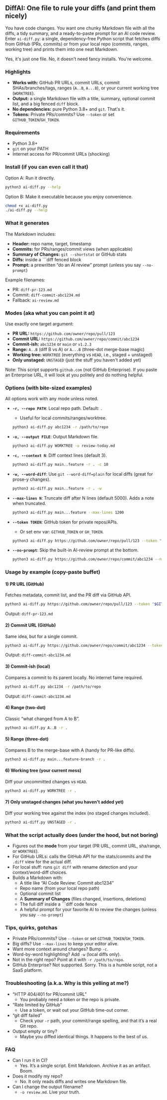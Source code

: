 ## DiffAI: One file to rule your diffs (and print them nicely)

You have code changes. You want one chunky Markdown file with all the diffs, a tidy summary, and a ready-to-paste prompt for an AI code review. Enter `ai-diff.py`: a single, dependency-free Python script that fetches diffs from GitHub (PRs, commits) or from your local repo (commits, ranges, working tree) and prints them into one neat Markdown.

Yes, it's just one file. No, it doesn't need fancy installs. You're welcome.

### Highlights
- **Works with:** GitHub PR URLs, commit URLs, commit SHAs/branches/tags, ranges (`A..B`, `A...B`), or your current working tree (`WORKTREE`).
- **Output:** a single Markdown file with a title, summary, optional commit list, and a big fenced `diff` block.
- **No dependencies:** pure Python 3.8+ and `git`. That's it.
- **Tokens:** Private PRs/commits? Use `--token` or set `GITHUB_TOKEN`/`GH_TOKEN`.

### Requirements
- Python 3.8+
- `git` on your PATH
- Internet access for PR/commit URLs (shocking)

### Install (if you can even call it that)
Option A: Run it directly.
```bash
python3 ai-diff.py --help
```

Option B: Make it executable because you enjoy convenience.
```bash
chmod +x ai-diff.py
./ai-diff.py --help
```

### What it generates
The Markdown includes:
- **Header:** repo name, target, timestamp
- **Commits:** for PRs/ranges/commit views (when applicable)
- **Summary of Changes:** `git --shortstat` or GitHub stats
- **Diffs:** inside a ```diff fenced block
- **Prompt:** a prewritten “do an AI review” prompt (unless you say `--no-prompt`)

Example filenames:
- PR: `diff-pr-123.md`
- Commit: `diff-commit-abc1234.md`
- Fallback: `ai-review.md`

### Modes (aka what you can point it at)
Use exactly one target argument:
- **PR URL:** `https://github.com/owner/repo/pull/123`
- **Commit URL:** `https://github.com/owner/repo/commit/abc1234`
- **Commit-ish:** `abc1234` or `main` or `v1.2.3`
- **Range:** `A..B` (diff B vs A) or `A...B` (three-dot merge-base magic)
- **Working tree:** `WORKTREE` (everything vs `HEAD`, i.e., staged + unstaged)
- **Only unstaged:** `UNSTAGED` (just the stuff you haven't added yet)

Note: This script supports `github.com` (not GitHub Enterprise). If you paste an Enterprise URL, it will look at you politely and do nothing helpful.

### Options (with bite-sized examples)
All options work with any mode unless noted.

- **`-r, --repo PATH`**: Local repo path. Default: `.`
  - Useful for local commits/ranges/worktree.
  ```bash
  python3 ai-diff.py abc1234 -r /path/to/repo
  ```

- **`-o, --output FILE`**: Output Markdown file.
  ```bash
  python3 ai-diff.py WORKTREE -o review-today.md
  ```

- **`-c, --context N`**: Diff context lines (default 3).
  ```bash
  python3 ai-diff.py main..feature -r . -c 10
  ```

- **`-w, --word-diff`**: Use `git --word-diff=plain` for local diffs (great for prose-y changes).
  ```bash
  python3 ai-diff.py main..feature -r . -w
  ```

- **`--max-lines N`**: Truncate diff after N lines (default 5000). Adds a note when truncated.
  ```bash
  python3 ai-diff.py main...feature --max-lines 1200
  ```

- **`--token TOKEN`**: GitHub token for private repos/APIs.
  - Or set env var: `GITHUB_TOKEN` or `GH_TOKEN`.
  ```bash
  python3 ai-diff.py https://github.com/owner/repo/pull/123 --token "$GITHUB_TOKEN"
  ```

- **`--no-prompt`**: Skip the built-in AI-review prompt at the bottom.
  ```bash
  python3 ai-diff.py https://github.com/owner/repo/commit/abc1234 --no-prompt
  ```

### Usage by example (copy-paste buffet)

#### 1) PR URL (GitHub)
Fetches metadata, commit list, and the PR diff via GitHub API.
```bash
python3 ai-diff.py https://github.com/owner/repo/pull/123 --token "$GITHUB_TOKEN"
```
Output: `diff-pr-123.md`

#### 2) Commit URL (GitHub)
Same idea, but for a single commit.
```bash
python3 ai-diff.py https://github.com/owner/repo/commit/abc1234 --token "$GITHUB_TOKEN"
```
Output: `diff-commit-abc1234.md`

#### 3) Commit-ish (local)
Compares a commit to its parent locally. No internet fame required.
```bash
python3 ai-diff.py abc1234 -r /path/to/repo
```
Output: `diff-commit-abc1234.md`

#### 4) Range (two-dot)
Classic “what changed from A to B”.
```bash
python3 ai-diff.py A..B -r .
```

#### 5) Range (three-dot)
Compares B to the merge-base with A (handy for PR-like diffs).
```bash
python3 ai-diff.py main...feature-branch -r .
```

#### 6) Working tree (your current mess)
Diff your uncommitted changes vs `HEAD`.
```bash
python3 ai-diff.py WORKTREE -r .
```

#### 7) Only unstaged changes (what you haven't added yet)
Diff your working tree against the index (no staged changes included).
```bash
python3 ai-diff.py UNSTAGED -r .
```

### What the script actually does (under the hood, but not boring)
- Figures out the **mode** from your target (PR URL, commit URL, sha/range, or `WORKTREE`).
- For GitHub URLs: calls the GitHub API for the stats/commits and the `.diff` view for the actual diff.
- For local stuff: runs `git diff` with rename detection and your context/word-diff choices.
- Builds a Markdown with:
  - A title like “AI Code Review: Commit abc1234”
  - Repo name (from your local repo path)
  - Optional commit list
  - A **Summary of Changes** (files changed, insertions, deletions)
  - The full diff inside a ```diff code fence
  - A helpful prompt for your favorite AI to review the changes (unless you say `--no-prompt`)

### Tips, quirks, gotchas
- Private PRs/commits? Use `--token` or set `GITHUB_TOKEN`/`GH_TOKEN`.
- Big diffs? Use `--max-lines` to keep your editor alive.
- Want more context around changes? Bump `-c`.
- Word-by-word highlighting? Add `-w` (local diffs only).
- Not in the right repo? Point at it with `-r /path/to/repo`.
- GitHub Enterprise? Not supported. Sorry. This is a humble script, not a SaaS platform.

### Troubleshooting (a.k.a. Why is this yelling at me?)
- “HTTP 404/401 for PR/commit URL”
  - You probably need a token or the repo is private.
- “Rate limited by GitHub”
  - Use a token, or wait out your GitHub time-out corner.
- “git diff failed”
  - Check your `-r` path, your commit/range spelling, and that it’s a real Git repo.
- Output empty or tiny?
  - Maybe you diffed identical things. It happens to the best of us.

### FAQ
- Can I run it in CI?
  - Yes. It’s a single script. Emit Markdown. Archive it as an artifact. Boom.
- Does it modify my repo?
  - No. It only reads diffs and writes one Markdown file.
- Can I change the output filename?
  - `-o review.md`. Live your truth.
